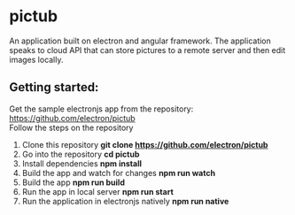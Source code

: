 # pictub
An application built on electron and angular framework. The application speaks to cloud API that can store pictures to a remote server and then edit images locally.


## Getting started:
Get the sample electronjs app from the repository: <br />
https://github.com/electron/pictub <br />
Follow the steps on the repository <br />
1. Clone this repository 
**git clone https://github.com/electron/pictub** <br />
2. Go into the repository
**cd pictub** <br />
3. Install dependencies
**npm install** <br />
4. Build the app and watch for changes
**npm run watch** <br />
5. Build the app
**npm run build** <br />
6. Run the app in local server
**npm run start** <br />
7. Run the application in electronjs natively
**npm run native**
